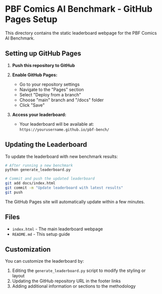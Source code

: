 # PBF Comics AI Benchmark - GitHub Pages Setup

This directory contains the static leaderboard webpage for the PBF Comics AI Benchmark.

## Setting up GitHub Pages

1. **Push this repository to GitHub**
2. **Enable GitHub Pages:**
   - Go to your repository settings
   - Navigate to the "Pages" section
   - Select "Deploy from a branch"
   - Choose "main" branch and "/docs" folder
   - Click "Save"

3. **Access your leaderboard:**
   - Your leaderboard will be available at: `https://yourusername.github.io/pbf-bench/`

## Updating the Leaderboard

To update the leaderboard with new benchmark results:

```bash
# After running a new benchmark
python generate_leaderboard.py

# Commit and push the updated leaderboard
git add docs/index.html
git commit -m "Update leaderboard with latest results"
git push
```

The GitHub Pages site will automatically update within a few minutes.

## Files

- `index.html` - The main leaderboard webpage
- `README.md` - This setup guide

## Customization

You can customize the leaderboard by:

1. Editing the `generate_leaderboard.py` script to modify the styling or layout
2. Updating the GitHub repository URL in the footer links
3. Adding additional information or sections to the methodology